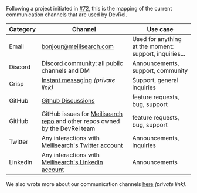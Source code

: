 Following a project initiated in [#72](https://github.com/meilisearch/devrel/issues/72), this is the mapping of the current communication channels that are used by DevRel.

| Category | Channel | Use case |
|---|---|---|
| Email | bonjour@meilisearch.com | Used for anything at the moment: support, inquiries... |
| Discord | [Discord community](https://discord.gg/meilisearch): all public channels and DM | Announcements, support, community |
| Crisp | [Instant messaging](https://app.crisp.chat/) _(private link)_ | Support, general inquiries |
| GitHub | [Github Discussions](https://github.com/meilisearch/MeiliSearch/discussions) | feature requests, bug, support |
| GitHub | GitHub issues for [Meilisearch repo](https://github.com/meilisearch/MeiliSearch/issues) and other repos owned by the DevRel team | feature requests, bug, support |
| Twitter | Any interactions with [Meilisearch's Twitter account](https://twitter.com/meilisearch) | Announcements, inquiries |
| Linkedin | Any interactions with [Meilisearch's Linkedin account](https://www.linkedin.com/company/meilisearch) | Announcements |

We also wrote more about our communication channels [here](https://www.notion.so/meilisearch/Communication-Conventions-9fa0ca12733b49fcaa4ebee89267e808) _(private link)_.
